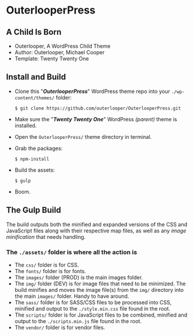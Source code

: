 # OuterlooperPress

## A Child Is Born

- Outerlooper, A WordPress Child Theme
- Author: Outerlooper, Michael Cooper
- Template: Twenty Twenty One

## Install and Build

- Clone this "***OuterlooperPress***" WordPress theme repo into your `./wp-content/themes/` folder:

    `$ git clone https://github.com/outerlooper/OuterlooperPress.git`

- Make sure the "***Twenty Twenty One***" WordPress *(parent)* theme is installed.
- Open the `OuterlooperPress/` theme directory in terminal.
- Grab the packages:

    `$ npm-install`

- Build the assets:

    `$ gulp`

- Boom.

## The Gulp Build

The build outputs both the minified and expanded versions of the CSS and JavaScript files along with their respective map files, as well as any *image minification* that needs handling.

### The `./assets/` folder is where all the action is
- The `css/` folder is for CSS.
- The `fonts/` folder is for fonts.
- The `images/` folder (PROD) is the main images folder.
- The `img/` folder (DEV) is for image files that need to be minimized. The build minifies and moves the image file(s) from the `img/` directory into the main `images/` folder\. Handy to have around.
- The `sass/` folder is for SASS/CSS files to be processed into CSS, minified and output to the `./style.min.css` file found in the root.
- The `scripts/` folder is for JavaScript files to be combined, minified and output to the `./scripts.min.js` file found in the root.
- The `vendor/` folder is for vendor files.
